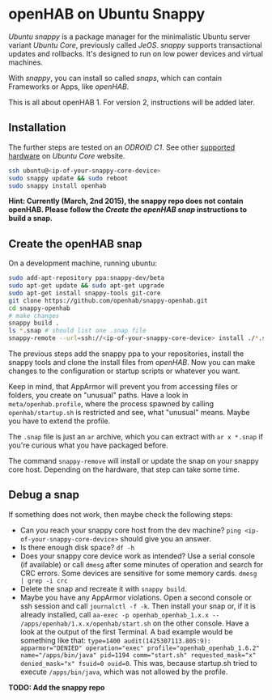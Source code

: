 # openHAB on Ubuntu Snappy

_Ubuntu snappy_ is a package manager for the minimalistic Ubuntu server variant _Ubuntu Core_, previously called _JeOS_. _snappy_ supports transactional updates and rollbacks.
It's designed to run on low power devices and virtual machines.

With _snappy_, you can install so called _snaps_, which can contain Frameworks or Apps, like _openHAB_.

This is all about openHAB 1. For version 2, instructions will be added later.

## Installation

The further steps are tested on an _ODROID C1_. See other [supported hardware](http://www.ubuntu.com/things#try-beaglebone) on _Ubuntu Core_ website.

```bash
ssh ubuntu@<ip-of-your-snappy-core-device>
sudo snappy update && sudo reboot
sudo snappy install openhab
```

**Hint: Currently (March, 2nd 2015), the snappy repo does not contain openHAB. Please follow the _Create the openHAB snap_ instructions to build a snap.**

## Create the openHAB snap

On a development machine, running ubuntu:

```bash
sudo add-apt-repository ppa:snappy-dev/beta
sudo apt-get update && sudo apt-get upgrade
sudo apt-get install snappy-tools git-core
git clone https://github.com/openhab/snappy-openhab.git
cd snappy-openhab
# make changes
snappy build .
ls *.snap # should list one .snap file
snappy-remote --url=ssh://<ip-of-your-snappy-core-device> install ./*.snap
```

The previous steps add the snappy ppa to your repositories, install the snappy tools and clone the install files from _openHAB_. Now you can make changes to the configuration or startup scripts or whatever you want. 

Keep in mind, that AppArmor will prevent you from accessing files or folders, you create on "unusual" paths. Have a look in `meta/openhab.profile`, where the process spawned by calling `openhab/startup.sh` is restricted and see, what "unusual" means. Maybe you have to extend the profile.

The `.snap` file is just an `ar` archive, which you can extract with `ar x *.snap` if you're curious what you have packaged before.

The command `snappy-remove` will install or update the snap on your snappy core host. Depending on the hardware, that step can take some time.

## Debug a snap

If something does not work, then maybe check the following steps:
 - Can you reach your snappy core host from the dev machine? `ping <ip-of-your-snappy-core-device>` should give you an answer.
 - Is there enough disk space? `df -h`
 - Does your snappy core device work as intended? Use a serial console (if available) or call `dmesg` after some minutes of operation and search for CRC errors. Some devices are sensitive for some memory cards. `dmesg | grep -i crc`
 - Delete the snap and recreate it with `snappy build`.
 - Maybe you have any AppArmor violations. Open a second console or ssh session and call `journalctl -f -k`. Then install your snap or, if it is already installed, call `aa-exec -p openhab_openhab_1.x.x -- /apps/openhab/1.x.x/openhab/start.sh` on the other console. Have a look at the output of the first Terminal. A bad example would be something like that: `type=1400 audit(1425307113.805:9): apparmor="DENIED" operation="exec" profile="openhab_openhab_1.6.2" name="/apps/bin/java" pid=1194 comm="start.sh" requested_mask="x" denied_mask="x" fsuid=0 ouid=0`. This was, because startup.sh tried to execute `/apps/bin/java`, which was not allowed by the profile.

**TODO: Add the snappy repo**
